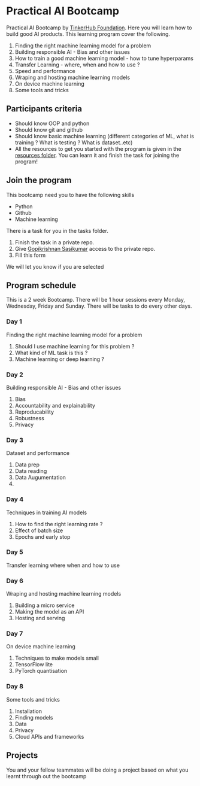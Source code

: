 # Practical AI Bootcamp

Practical AI Bootcamp by [TinkerHub Foundation](https://tinkerhub.org). Here you will learn how to build good AI products. This learning program cover the following.

1. Finding the right machine learning model for a problem
2. Building responsible AI - Bias and other issues
3. How to train a good machine learning model - how to tune hyperparams
4. Transfer Learning - where, when and how to use ?
5. Speed and performance
6. Wraping and hosting machine learning models
7. On device machine learning
8. Some tools and tricks

## Participants criteria

- Should know OOP and python
- Should know git and github
- Should know basic machine learning (different categories of ML, what is training ? What is testing ? What is dataset..etc)
- All the resources to get you started with the program is given in the [resources folder](https://github.com/tinkerhub-org/Practical-AI-Bootcamp/tree/main/Resources). You can learn it and finish the task for joining the program!

## Join the program

This bootcamp need you to have the following skills
- Python
- Github
- Machine learning

There is a task for you in the tasks folder. 
1. Finish the task in a private repo.
2. Give [Gopikrishnan Sasikumar](https://github.com/GopikrishnanSasikumar) access to the private repo.
3. Fill this form 

We will let you know if you are selected

## Program schedule
This is a 2 week Bootcamp. There will be 1 hour sessions every Monday, Wednesday, Friday and Sunday. There will be tasks to do every other days. 

### Day 1
Finding the right machine learning model for a problem

1. Should I use machine learning for this problem ?
2. What kind of ML task is this ?
3. Machine learning or deep learning ?

### Day 2
Building responsible AI - Bias and other issues

1. Bias
2. Accountability and explainability
3. Reproducability
4. Robustness
5. Privacy

### Day 3
Dataset and performance 

1. Data prep
2. Data reading
3. Data Augumentation
4. 

### Day 4
Techniques in training AI models

1. How to find the right learning rate ?
2. Effect of batch size
3. Epochs and early stop

### Day 5
Transfer learning where when and how to use


### Day 6
Wraping and hosting machine learning models

1. Building a micro service
2. Making the model as an API
3. Hosting and serving

### Day 7
On device machine learning

1. Techniques to make models small
2. TensorFlow lite
3. PyTorch quantisation

### Day 8
Some tools and tricks

1. Installation
2. Finding models
3. Data
4. Privacy
5. Cloud APIs and frameworks

## Projects
You and your fellow teammates will be doing a project based on what you learnt through out the bootcamp

